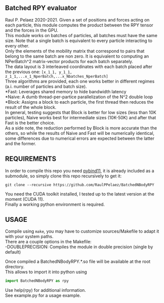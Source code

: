 ## Batched RPY evaluator

Raul P. Pelaez 2020-2021. Given a set of positions and forces acting on each particle, this module computes the product between the RPY tensor and the forces in the GPU.  
This module works on batches of particles, all batches must have the same size. Note that a single batch is equivalent to every particle interacting to every other.  
Only the elements of the mobility matrix that correspond to pairs that belong to the same batch are non zero. It is equivalent to computing an NPerBatch^2 matrix-vector products for each batch separately.  
The data layout is 3 interleaved coordinates with each batch placed after the previous one: ```[x_1_1, y_1_1, z_1_1,...x_1_NperBatch,...x_Nbatches_NperBatch]```  
Three algorithms are provided, each one works better in different regimes (a.i. number of particles and batch size).  
	*Fast: Leverages shared memory to hide bandwidth latency  
	*Naive: A dumb thread-per-partice parallelization of the N^2 double loop  
	*Block: Assigns a block to each particle, the first thread then reduces the result of the whole block.  
In general, testing suggests that Block is better for low sizes (less than 10K particles), Naive works best for intermediate sizes (10K-50K) and after that Fast is the better choice.  
As a side note, the reduction performed by Block is more accurate than the others, so while the results of Naive and Fast will be numerically identical, some differences due to numerical errors are expected between the latter and the former.  

## REQUIREMENTS

In order to compile this repo you need [pybind11](https://github.com/pybind/pybind11), it is already included as a submodule, so simply clone this repo recursively to get it:  
```shell
git clone --recursive https://github.com/RaulPPelaez/BatchedNBodyRPY 
```
You need the CUDA toolkit installed, I tested up to the latest version at the moment (CUDA 11).  
Finally a working python environment is required.  

## USAGE 

Compile using ```make```, you may have to customize sources/Makefile to adapt it with your system paths.  
There are a couple options in the Makefile:  
	-DOUBLEPRECISION: Compiles the module in double precision (single by default)  

Once compiled a BatchedNBodyRPY.*.so file will be available at the root directory.  
This allows to import it into python using   
```python
import BatchedNBodyRPY as rpy
```
Use help(rpy) for additional information.  
See example.py for a usage example.  

